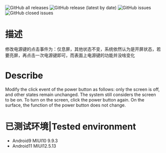 ![GitHub all releases](https://img.shields.io/github/downloads/Xposed-Modules-Repo/me.neversleep.plusplus/total?color=1&style=plastic) 
![GitHub release (latest by date)](https://img.shields.io/github/v/release/Xposed-Modules-Repo/me.neversleep.plusplus?style=plastic)
![GitHub issues](https://img.shields.io/github/issues-raw/Xposed-Modules-Repo/me.neversleep.plusplus?style=plastic)
![GitHub closed issues](https://img.shields.io/github/issues-closed-raw/Xposed-Modules-Repo/me.neversleep.plusplus?style=plastic)
# 描述
修改电源键的点击事件为：仅息屏，其他状态不变，系统依然认为是开屏状态，若要亮屏，再点击一次电源键即可，而表面上电源键的功能并没啥变化
# Describe
Modify the click event of the power button as follows: only the screen is off, and other states remain unchanged. The system still considers the screen to be on. To turn on the screen, click the power button again. On the surface, the function of the power button does not change.

# 已测试环境|Tested environment
- Android9  MIUI10 9.9.3
- Android11 MIUI12.5.13
